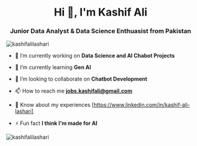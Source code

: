 <h1 align="center">Hi 👋, I'm Kashif Ali</h1>
<h3 align="center">Junior Data Analyst & Data Science Enthuasist from Pakistan</h3>

<p align="left"> <img src="https://komarev.com/ghpvc/?username=kashifalilashari&label=Profile%20views&color=0e75b6&style=flat" alt="kashifalilashari" /> </p>

- 🔭 I’m currently working on **Data Science and AI Chabot Projects**

- 🌱 I’m currently learning **Gen AI**

- 👯 I’m looking to collaborate on **Chatbot Development**

- 📫 How to reach me **jobs.kashifali@gmail.com**

- 📄 Know about my experiences [https://www.linkedin.com/in/kashif-ali-lashari]

- ⚡ Fun fact **I think I'm made for AI**

<p><img align="center" src="https://github-readme-streak-stats.herokuapp.com/?user=kashifalilashari&" alt="kashifalilashari" /></p>

